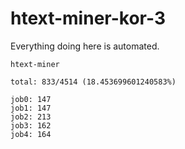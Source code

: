 # htext-miner-kor-3

Everything doing here is automated.

```
htext-miner

total: 833/4514 (18.453699601240583%)

job0: 147
job1: 147
job2: 213
job3: 162
job4: 164
```